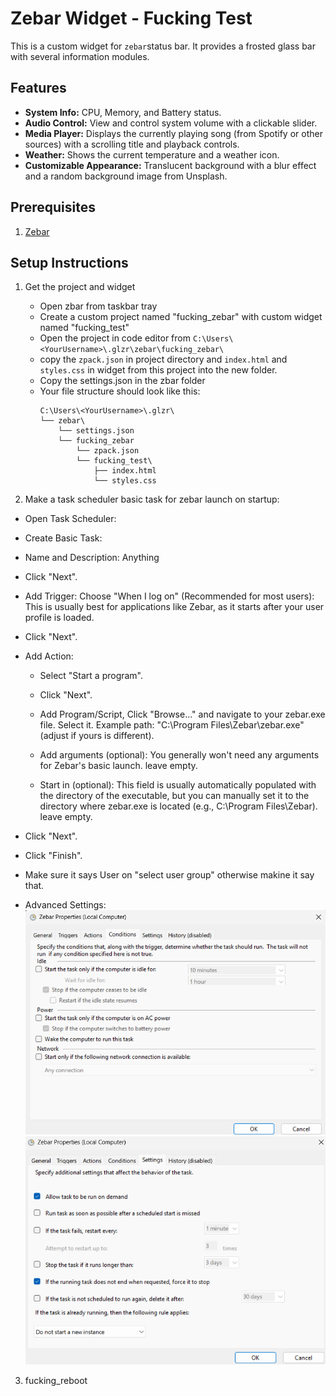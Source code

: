 # Zebar Widget - Fucking Test

This is a custom widget for `zebar`status bar. It provides a frosted glass bar with several information modules.

## Features

*   **System Info:** CPU, Memory, and Battery status.
*   **Audio Control:** View and control system volume with a clickable slider.
*   **Media Player:** Displays the currently playing song (from Spotify or other sources) with a scrolling title and playback controls.
*   **Weather:** Shows the current temperature and a weather icon.
*   **Customizable Appearance:** Translucent background with a blur effect and a random background image from Unsplash.

## Prerequisites

1. [Zebar](https://github.com/glzr-io/zebar)

## Setup Instructions

1.  Get the project and widget
    *   Open zbar from taskbar tray
    *   Create a custom project named "fucking_zebar" with custom widget named "fucking_test"
    *   Open the project in code editor from `C:\Users\<YourUsername>\.glzr\zebar\fucking_zebar\`
    *   copy the `zpack.json` in project directory and `index.html` and `styles.css` in widget from this project into the new folder. 
    * Copy the settings.json in the zbar folder
    * Your file structure should look like this:
        ```
        C:\Users\<YourUsername>\.glzr\
        └── zebar\
            └── settings.json
            └── fucking_zebar
                └── zpack.json
                └── fucking_test\
                    ├── index.html
                    └── styles.css
        ```


2. Make a task scheduler basic task for zebar launch on startup:

* Open Task Scheduler:

* Create Basic Task:

* Name and Description: Anything

* Click "Next".

* Add Trigger: Choose "When I log on" (Recommended for most users): This is usually best for applications like Zebar, as it starts after your user profile is loaded.
<!-- 
(note to self - actually next time try syste startup action trigger)
"When the computer starts": This runs the task very early in the boot process, even before anyone logs in. This might be useful if Zebar needs to be active system-wide from the absolute start, but can sometimes cause issues if it relies on user-specific resources or network connections that aren't ready yet. -->

* Click "Next".

* Add Action:
    - Select "Start a program".

    - Click "Next".

    - Add Program/Script, Click "Browse..." and navigate to your zebar.exe file. Select it. Example path: "C:\Program Files\Zebar\zebar.exe" (adjust if yours is different).

    - Add arguments (optional): You generally won't need any arguments for Zebar's basic launch. leave empty.

    - Start in (optional): This field is usually automatically populated with the directory of the executable, but you can manually set it to the directory where zebar.exe is located (e.g., C:\Program Files\Zebar\). leave empty.

* Click "Next".

* Click "Finish".

* Make sure it says User on "select user group" otherwise makine it say that.

* Advanced Settings:
![img](resources\image.png)
![img](resources\image2.png)

3. fucking_reboot